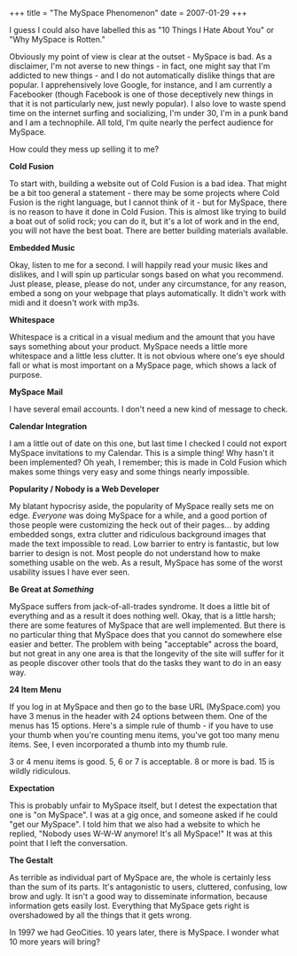 +++
title = "The MySpace Phenomenon"
date = 2007-01-29
+++

I guess I could also have labelled this as "10 Things I Hate About You" or "Why MySpace is Rotten."

Obviously my point of view is clear at the outset - MySpace is bad. As a disclaimer, I'm not averse to new things - in fact, one might say that I'm addicted to new things - and I do not automatically dislike things that are popular. I apprehensively love Google, for instance, and I am currently a Facebooker (though Facebook is one of those deceptively new things in that it is not particularly new, just newly popular). I also love to waste spend time on the internet surfing and socializing, I'm under 30, I'm in a punk band and I am a technophile. All told, I'm quite nearly the perfect audience for MySpace.

How could they mess up selling it to me?

**Cold Fusion**

To start with, building a website out of Cold Fusion is a bad idea. That might be a bit too general a statement - there may be some projects where Cold Fusion is the right language, but I cannot think of it - but for MySpace, there is no reason to have it done in Cold Fusion. This is almost like trying to build a boat out of solid rock; you can do it, but it's a lot of work and in the end, you will not have the best boat. There are better building materials available.

**Embedded Music**

Okay, listen to me for a second. I will happily read your music likes and dislikes, and I will spin up particular songs based on what you recommend. Just please, please, please do not, under any circumstance, for any reason, embed a song on your webpage that plays automatically. It didn't work with midi and it doesn't work with mp3s.

**Whitespace**

Whitespace is a critical in a visual medium and the amount that you have says something about your product. MySpace needs a little more whitespace and a little less clutter. It is not obvious where one's eye should fall or what is most important on a MySpace page, which shows a lack of purpose.

**MySpace Mail**

I have several email accounts. I don't need a new kind of message to check.

**Calendar Integration**

I am a little out of date on this one, but last time I checked I could not export MySpace invitations to my Calendar. This is a simple thing! Why hasn't it been implemented? Oh yeah, I remember; this is made in Cold Fusion which makes some things very easy and some things nearly impossible.

**Popularity / Nobody is a Web Developer**

My blatant hypocrisy aside, the popularity of MySpace really sets me on edge. _Everyone_ was doing MySpace for a while, and a good portion of those people were customizing the heck out of their pages... by adding embedded songs, extra clutter and ridiculous background images that made the text impossible to read. Low barrier to entry is fantastic, but low barrier to design is not. Most people do not understand how to make something usable on the web. As a result, MySpace has some of the worst usability issues I have ever seen.

**Be Great at _Something_**

MySpace suffers from jack-of-all-trades syndrome. It does a little bit of everything and as a result it does nothing well. Okay, that is a little harsh; there are some features of MySpace that are well implemented. But there is no particular thing that MySpace does that you cannot do somewhere else easier and better. The problem with being "acceptable" across the board, but not great in any one area is that the longevity of the site will suffer for it as people discover other tools that do the tasks they want to do in an easy way.

**24 Item Menu**

If you log in at MySpace and then go to the base URL (MySpace.com) you have 3 menus in the header with 24 options between them. One of the menus has 15 options. Here's a simple rule of thumb - if you have to use your thumb when you're counting menu items, you've got too many menu items. See, I even incorporated a thumb into my thumb rule.

3 or 4 menu items is good. 5, 6 or 7 is acceptable. 8 or more is bad. 15 is wildly ridiculous.

**Expectation**

This is probably unfair to MySpace itself, but I detest the expectation that one is "on MySpace". I was at a gig once, and someone asked if he could "get our MySpace". I told him that we also had a website to which he replied, "Nobody uses W-W-W anymore! It's all MySpace!" It was at this point that I left the conversation.

**The Gestalt**

As terrible as individual part of MySpace are, the whole is certainly less than the sum of its parts. It's antagonistic to users, cluttered, confusing, low brow and ugly. It isn't a good way to disseminate information, because information gets easily lost. Everything that MySpace gets right is overshadowed by all the things that it gets wrong.

In 1997 we had GeoCities. 10 years later, there is MySpace. I wonder what 10 more years will bring?
